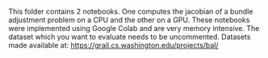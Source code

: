 This folder contains 2 notebooks. One computes the jacobian of a bundle adjustment problem on a CPU and the other on a GPU. These notebooks were implemented using Google Colab and are very memory intensive. The dataset which you want to evaluate needs to be uncommented. Datasets made available at: https://grail.cs.washington.edu/projects/bal/
